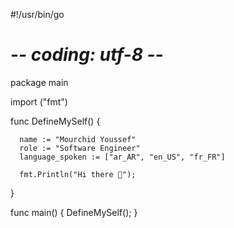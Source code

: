 #!/usr/bin/go
# -*- coding: utf-8 -*-

package main

import ("fmt")

func DefineMySelf() {

      name := "Mourchid Youssef"
      role := "Software Engineer"
      language_spoken := ["ar_AR", "en_US", "fr_FR"]
      
      fmt.Println("Hi there 👋");
}

func main() {
  DefineMySelf();
}
